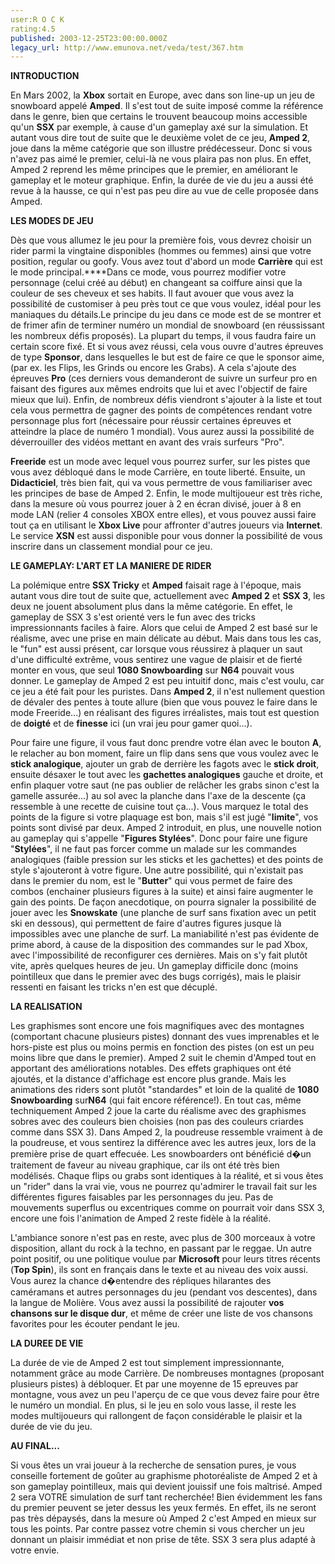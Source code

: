 ```yaml
---
user:R O C K
rating:4.5
published: 2003-12-25T23:00:00.000Z
legacy_url: http://www.emunova.net/veda/test/367.htm
---
```

**INTRODUCTION**  

  

En Mars 2002, la **Xbox** sortait en Europe, avec dans son line-up un jeu de snowboard appelé **Amped**. Il s'est tout de suite imposé comme la référence dans le genre, bien que certains le trouvent beaucoup moins accessible qu'un **SSX** par exemple, à cause d'un gameplay axé sur la simulation. Et autant vous dire tout de suite que le deuxième volet de ce jeu, **Amped 2**, joue dans la même catégorie que son illustre prédécesseur. Donc si vous n'avez pas aimé le premier, celui-là ne vous plaira pas non plus. En effet, Amped 2 reprend les même principes que le premier, en améliorant le gameplay et le moteur graphique. Enfin, la durée de vie du jeu a aussi été revue à la hausse, ce qui n'est pas peu dire au vue de celle proposée dans Amped.  

  

**LES MODES DE JEU**  

  

Dès que vous allumez le jeu pour la première fois, vous devrez choisir un rider parmi la vingtaine disponibles (hommes ou femmes) ainsi que votre position, regular ou goofy. Vous avez tout d'abord un mode **Carrière** qui est le mode principal.****Dans ce mode, vous pourrez modifier votre personnage (celui créé au début) en changeant sa coiffure ainsi que la couleur de ses cheveux et ses habits. Il faut avouer que vous avez la possibilité de customiser à peu près tout ce que vous voulez, idéal pour les maniaques du détails.Le principe du jeu dans ce mode est de se montrer et de frimer afin de terminer numéro un mondial de snowboard (en réussissant les nombreux défis proposés). La plupart du temps, il vous faudra faire un certain score fixé. Et si vous avez réussi, cela vous ouvre d'autres épreuves de type **Sponsor**, dans lesquelles le but est de faire ce que le sponsor aime, (par ex. les Flips, les Grinds ou encore les Grabs). A cela s'ajoute des épreuves **Pro** (ces derniers vous demanderont de suivre un surfeur pro en faisant des figures aux mêmes endroits que lui et avec l'objectif de faire mieux que lui). Enfin, de nombreux défis viendront s'ajouter à la liste et tout cela vous permettra de gagner des points de compétences rendant votre personnage plus fort (nécessaire pour réussir certaines épreuves et atteindre la place de numéro 1 mondial). Vous aurez aussi la possibilité de déverrouiller des vidéos mettant en avant des vrais surfeurs "Pro".  

  

**Freeride** est un mode avec lequel vous pourrez surfer, sur les pistes que vous avez débloqué dans le mode Carrière, en toute liberté. Ensuite, un **Didacticiel**, très bien fait, qui va vous permettre de vous familiariser avec les principes de base de Amped 2\. Enfin, le mode multijoueur est très riche, dans la mesure où vous pourrez jouer à 2 en écran divisé, jouer à 8 en mode LAN (relier 4 consoles XBOX entre elles), et vous pouvez aussi faire tout ça en utilisant le **Xbox Live** pour affronter d'autres joueurs via **Internet**. Le service **XSN** est aussi disponible pour vous donner la possibilité de vous inscrire dans un classement mondial pour ce jeu.  

  

**LE GAMEPLAY: L'ART ET LA MANIERE DE RIDER**  

  

La polémique entre **SSX Tricky** et **Amped** faisait rage à l'époque, mais autant vous dire tout de suite que, actuellement avec **Amped 2** et **SSX 3**, les deux ne jouent absolument plus dans la même catégorie. En effet, le gameplay de SSX 3 s'est orienté vers le fun avec des tricks impressionnants faciles à faire. Alors que celui de Amped 2 est basé sur le réalisme, avec une prise en main délicate au début. Mais dans tous les cas, le "fun" est aussi présent, car lorsque vous réussirez à plaquer un saut d'une difficulté extrême, vous sentirez une vague de plaisir et de fierté monter en vous, que seul **1080 Snowboarding** sur **N64** pouvait vous donner. Le gameplay de Amped 2 est peu intuitif donc, mais c'est voulu, car ce jeu a été fait pour les puristes. Dans **Amped 2**, il n'est nullement question de dévaler des pentes à toute allure (bien que vous pouvez le faire dans le mode Freeride...) en réalisant des figures irréalistes, mais tout est question de **doigté** et de **finesse** ici (un vrai jeu pour gamer quoi...).  

  

Pour faire une figure, il vous faut donc prendre votre élan avec le bouton **A**, le relacher au bon moment, faire un flip dans sens que vous voulez avec le **stick analogique**, ajouter un grab de derrière les fagots avec le **stick droit**, ensuite désaxer le tout avec les **gachettes analogiques** gauche et droite, et enfin plaquer votre saut (ne pas oublier de relâcher les grabs sinon c'est la gamelle assurée...) au sol avec la planche dans l'axe de la descente (ça ressemble à une recette de cuisine tout ça...). Vous marquez le total des points de la figure si votre plaquage est bon, mais s'il est jugé "**limite**", vos points sont divisé par deux. Amped 2 introduit, en plus, une nouvelle notion au gameplay qui s'appelle "**Figures Stylées**". Donc pour faire une figure "**Stylées**", il ne faut pas forcer comme un malade sur les commandes analogiques (faible pression sur les sticks et les gachettes) et des points de style s'ajouteront à votre figure. Une autre possibilité, qui n'existait pas dans le premier du nom, est le "**Butter**" qui vous permet de faire des combos (enchainer plusieurs figures à la suite) et ainsi faire augmenter le gain des points. De façon anecdotique, on pourra signaler la possibilité de jouer avec les **Snowskate** (une planche de surf sans fixation avec un petit ski en dessous), qui permettent de faire d'autres figures jusque là impossibles avec une planche de surf. La maniabilité n'est pas évidente de prime abord, à cause de la disposition des commandes sur le pad Xbox, avec l'impossibilité de reconfigurer ces dernières. Mais on s'y fait plutôt vite, après quelques heures de jeu. Un gameplay difficile donc (moins pointilleux que dans le premier avec des bugs corrigés), mais le plaisir ressenti en faisant les tricks n'en est que décuplé.  

  

**LA REALISATION**  

  

Les graphismes sont encore une fois magnifiques avec des montagnes (comportant chacune plusieurs pistes) donnant des vues imprenables et le hors-piste est plus ou moins permis en fonction des pistes (on est un peu moins libre que dans le premier). Amped 2 suit le chemin d'Amped tout en apportant des améliorations notables. Des effets graphiques ont été ajoutés, et la distance d'affichage est encore plus grande. Mais les animations des riders sont plutôt "standardes" et loin de la qualité de **1080 Snowboarding** sur**N64** (qui fait encore référence!). En tout cas, même techniquement Amped 2 joue la carte du réalisme avec des graphismes sobres avec des couleurs bien choisies (non pas des couleurs criardes comme dans SSX 3). Dans Amped 2, la poudreuse ressemble vraiment à de la poudreuse, et vous sentirez la différence avec les autres jeux, lors de la première prise de quart effecuée. Les snowboarders ont bénéficié d�un traitement de faveur au niveau graphique, car ils ont été très bien modélisés. Chaque flips ou grabs sont identiques à la réalité, et si vous êtes un "rider" dans la vrai vie, vous ne pourrez qu'admirer le travail fait sur les différentes figures faisables par les personnages du jeu. Pas de mouvements superflus ou excentriques comme on pourrait voir dans SSX 3, encore une fois l'animation de Amped 2 reste fidèle à la réalité.  

  

L'ambiance sonore n'est pas en reste, avec plus de 300 morceaux à votre disposition, allant du rock à la techno, en passant par le reggae. Un autre point positif, ou une politique voulue par **Microsoft** pour leurs titres récents (**Top Spin**), ils sont en français dans le texte et au niveau des voix aussi. Vous aurez la chance d�entendre des répliques hilarantes des caméramans et autres personnages du jeu (pendant vos descentes), dans la langue de Molière. Vous avez aussi la possibilité de rajouter **vos chansons sur le disque dur**, et même de créer une liste de vos chansons favorites pour les écouter pendant le jeu.   

  

**LA DUREE DE VIE**  

  

La durée de vie de Amped 2 est tout simplement impressionnante, notamment grâce au mode Carrière. De nombreuses montagnes (proposant plusieurs pistes) à débloquer. Et par une moyenne de 15 epreuves par montagne, vous avez un peu l'aperçu de ce que vous devez faire pour être le numéro un mondial. En plus, si le jeu en solo vous lasse, il reste les modes multijoueurs qui rallongent de façon considérable le plaisir et la durée de vie du jeu.  

  

**AU FINAL...**  

  

Si vous êtes un vrai joueur à la recherche de sensation pures, je vous conseille fortement de goûter au graphisme photoréaliste de Amped 2 et à son gameplay pointilleux, mais qui devient jouissif une fois maîtrisé. Amped 2 sera VOTRE simulation de surf tant recherchée! Bien évidemment les fans du premier peuvent se jeter dessus les yeux fermés. En effet, ils ne seront pas très dépaysés, dans la mesure où Amped 2 c'est Amped en mieux sur tous les points. Par contre passez votre chemin si vous chercher un jeu donnant un plaisir immédiat et non prise de tête. SSX 3 sera plus adapté à votre envie.